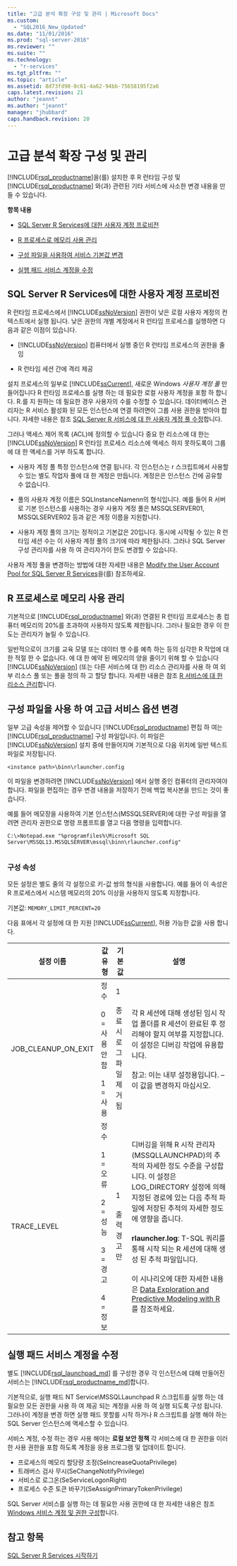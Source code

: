 ```yaml
---
title: "고급 분석 확장 구성 및 관리 | Microsoft Docs"
ms.custom: 
  - "SQL2016_New_Updated"
ms.date: "11/01/2016"
ms.prod: "sql-server-2016"
ms.reviewer: ""
ms.suite: ""
ms.technology: 
  - "r-services"
ms.tgt_pltfrm: ""
ms.topic: "article"
ms.assetid: 8d73fd98-0c61-4a62-94bb-75658195f2a6
caps.latest.revision: 21
author: "jeannt"
ms.author: "jeannt"
manager: "jhubbard"
caps.handback.revision: 20
---
```

# 고급 분석 확장 구성 및 관리
  [!INCLUDE[rsql_productname](../../includes/rsql-productname-md.md)]을(를) 설치한 후 R 런타임 구성 및 [!INCLUDE[rsql_productname](../../includes/rsql-productname-md.md)] 와(과) 관련된 기타 서비스에 사소한 변경 내용을 만들 수 있습니다.  
  
  
 **항목 내용**  
  
-   [SQL Server R Services에 대한 사용자 계정 프로비전](#bkmk_Provisioning)  
  
-   [R 프로세스로 메모리 사용 관리](#bkmk_ManagingMemory)  
  
-   [구성 파일을 사용하여 서비스 기본값 변경](#bkmk_ChangingConfig) 

-   [실행 패드 서비스 계정을 수정](#bkmk_Launchpad) 
  
##  <a name="bkmk_Provisioning"></a> SQL Server R Services에 대한 사용자 계정 프로비전  
 R 런타임 프로세스에서 [!INCLUDE[ssNoVersion](../../includes/ssnoversion-md.md)] 권한이 낮은 로컬 사용자 계정의 컨텍스트에서 실행 됩니다. 낮은 권한의 개별 계정에서 R 런타임 프로세스를 실행하면 다음과 같은 이점이 있습니다.  
  
-   [!INCLUDE[ssNoVersion](../../includes/ssnoversion-md.md)] 컴퓨터에서 실행 중인 R 런타임 프로세스의 권한을 줄임  
  
-   R 런타임 세션 간에 격리 제공  
  
 설치 프로세스의 일부로 [!INCLUDE[ssCurrent](../../includes/sscurrent-md.md)], 새로운 Windows *사용자 계정 풀* 만들어집니다 R 런타임 프로세스를 실행 하는 데 필요한 로컬 사용자 계정을 포함 하 합니다. R.를 지 원하는 데 필요한 경우 사용자의 수를 수정할 수 있습니다. 데이터베이스 관리자는 R 서비스 활성화 된 모든 인스턴스에 연결 하려면이 그룹 사용 권한을 받아야 합니다. 자세한 내용은 참조 [SQL Server R 서비스에 대 한 사용자 계정 풀 수정](../../advanced-analytics/r-services/modify-the-user-account-pool-for-sql-server-r-services.md)합니다.  
  
 그러나 액세스 제어 목록 (ACL)에 정의할 수 있습니다 중요 한 리소스에 대 한는 [!INCLUDE[ssNoVersion](../../includes/ssnoversion-md.md)] R 런타임 프로세스 리소스에 액세스 하지 못하도록이 그룹에 대 한 액세스를 거부 하도록 합니다.  
  
-   사용자 계정 풀 특정 인스턴스에 연결 됩니다.  각 인스턴스는 r 스크립트에서 사용할 수 있는 별도 작업자 풀에 대 한 계정은 만듭니다. 계정은은 인스턴스 간에 공유할 수 없습니다.
  
-   풀의 사용자 계정 이름은 SQLInstanceName*nn*의 형식입니다. 예를 들어 R 서버로 기본 인스턴스를 사용하는 경우 사용자 계정 풀은 MSSQLSERVER01, MSSQLSERVER02 등과 같은 계정 이름을 지원합니다.  
  
-   사용자 계정 풀의 크기는 정적이고 기본값은 20입니다. 동시에 시작될 수 있는 R 런타임 세션 수는 이 사용자 계정 풀의 크기에 따라 제한됩니다. 그러나 SQL Server 구성 관리자를 사용 하 여 관리자가이 한도 변경할 수 있습니다.  
  
  
 사용자 계정 풀을 변경하는 방법에 대한 자세한 내용은 [Modify the User Account Pool for SQL Server R Services](../../advanced-analytics/r-services/modify-the-user-account-pool-for-sql-server-r-services.md)을(를) 참조하세요.  
  
##  <a name="bkmk_ManagingMemory"></a> R 프로세스로 메모리 사용 관리  
 기본적으로 [!INCLUDE[rsql_productname](../../includes/rsql-productname-md.md)] 와(과) 연결된 R 런타임 프로세스는 총 컴퓨터 메모리의 20%를 초과하여 사용하지 않도록 제한됩니다. 그러나 필요한 경우 이 한도는 관리자가 늘릴 수 있습니다.  
  
 일반적으로이 크기를 교육 모델 또는 데이터 행 수를 예측 하는 등의 심각한 R 작업에 대 한 적절 한 수 없습니다. 에 대 한 예약 된 메모리의 양을 줄이기 위해 할 수 있습니다 [!INCLUDE[ssNoVersion](../../includes/ssnoversion-md.md)] (또는 다른 서비스에 대 한) 리소스 관리자를 사용 하 여 외부 리소스 풀 또는 풀을 정의 하 고 할당 합니다. 자세한 내용은 참조 [R 서비스에 대 한 리소스 관리](../../advanced-analytics/r-services/resource-governance-for-r-services.md)합니다.  
  
##  <a name="bkmk_ChangingConfig"></a> 구성 파일을 사용 하 여 고급 서비스 옵션 변경  
 
일부 고급 속성을 제어할 수 있습니다 [!INCLUDE[rsql_productname](../../includes/rsql-productname-md.md)] 편집 하 여는 [!INCLUDE[rsql_productname](../../includes/rsql-productname-md.md)] 구성 파일입니다. 이 파일은 [!INCLUDE[ssNoVersion](../../includes/ssnoversion-md.md)] 설치 중에 만들어지며 기본적으로 다음 위치에 일반 텍스트 파일로 저장됩니다.  
 
```  
<instance path>\binn\rlauncher.config  
```  
  
 이 파일을 변경하려면 [!INCLUDE[ssNoVersion](../../includes/ssnoversion-md.md)] 에서 실행 중인 컴퓨터의 관리자여야 합니다. 파일을 편집하는 경우 변경 내용을 저장하기 전에 백업 복사본을 만드는 것이 좋습니다.  
  
 예를 들어 메모장을 사용하여 기본 인스턴스(MSSQLSERVER)에 대한 구성 파일을 열려면 관리자 권한으로 명령 프롬프트를 열고 다음 명령을 입력합니다.  
  
```  
C:\>Notepad.exe "%programfiles%\Microsoft SQL Server\MSSQL13.MSSQLSERVER\mssql\binn\rlauncher.config"  
  
```  
  
###  <a name="bkmk_properties"></a> 구성 속성  
 모든 설정은 별도 줄의 각 설정으로 키-값 쌍의 형식을 사용합니다. 예를 들어 이 속성은 R 프로세스에서 시스템 메모리의 20% 이상을 사용하지 않도록 지정합니다.  
  
 기본값: `MEMORY_LIMIT_PERCENT=20`  
  
 다음 표에서 각 설정에 대 한 지원 [!INCLUDE[ssCurrent](../../includes/sscurrent-md.md)], 허용 가능한 값을 사용 합니다.  
  
|설정 이름|값 유형|기본값|설명|  
|------------------|----------------|-------------|-----------------|  
|JOB_CLEANUP_ON_EXIT|정수<br /><br /> 0 = 사용 안 함<br /><br /> 1 = 사용|1<br /><br /> 종료 시 로그 파일 제거됨|각 R 세션에 대해 생성된 임시 작업 폴더를 R 세션이 완료된 후 정리해야 할지 여부를 지정합니다. 이 설정은 디버깅 작업에 유용합니다.<br /><br /> 참고: 이는 내부 설정용입니다. – 이 값을 변경하지 마십시오.|  
|TRACE_LEVEL|정수<br /><br /> 1 = 오류<br /><br /> 2 = 성능<br /><br /> 3 = 경고<br /><br /> 4 = 정보|1<br /><br /> 출력 경고만|디버깅을 위해 R 시작 관리자(MSSQLLAUNCHPAD)의 추적의 자세한 정도 수준을 구성합니다. 이 설정은 LOG_DIRECTORY 설정에 의해 지정된 경로에 있는 다음 추적 파일에 저장된 추적의 자세한 정도에 영향을 줍니다.<br /><br /> **rlauncher.log**: T-SQL 쿼리를 통해 시작 되는 R 세션에 대해 생성 된 추적 파일입니다.<br /><br /> 이 시나리오에 대한 자세한 내용은 [Data Exploration and Predictive Modeling with R](../../advanced-analytics/r-services/data-exploration-and-predictive-modeling-with-r.md)를 참조하세요.|  

## <a name="bkmk_Launchpad"></a>실행 패드 서비스 계정을 수정

별도 [!INCLUDE[rsql_launchpad_md](../../includes/rsql-launchpad-md.md)] 를 구성한 경우 각 인스턴스에 대해 만들어진 서비스는 [!INCLUDE[rsql_productname_md](../../includes/rsql-productname-md.md)]합니다. 

기본적으로, 실행 패드 NT Service\MSSQLLaunchpad R 스크립트를 실행 하는 데 필요한 모든 권한을 사용 하 여 제공 되는 계정을 사용 하 여 실행 되도록 구성 됩니다. 그러나이 계정을 변경 하면 실행 패드 못할를 시작 하거나 R 스크립트를 실행 해야 하는 SQL Server 인스턴스에 액세스할 수 있습니다.
 
  서비스 계정, 수정 하는 경우 사용 해야는 **로컬 보안 정책** 각 서비스에 대 한 권한을 이러한 사용 권한을 포함 하도록 계정을 응용 프로그램 및 업데이트 합니다.
  + 프로세스의 메모리 할당량 조정(SeIncreaseQuotaPrivilege)
  + 트래버스 검사 무시(SeChangeNotifyPrivilege)
  + 서비스로 로그온(SeServiceLogonRight)
  + 프로세스 수준 토큰 바꾸기(SeAssignPrimaryTokenPrivilege)

SQL Server 서비스를 실행 하는 데 필요한 사용 권한에 대 한 자세한 내용은 참조 [Windows 서비스 계정 및 권한 구성](https://msdn.microsoft.com/library/ms143504.aspx#Windows)합니다.
   
## 참고 항목  
 [SQL Server R Services 시작하기](../../advanced-analytics/r-services/getting-started-with-sql-server-r-services.md)  
  
  
